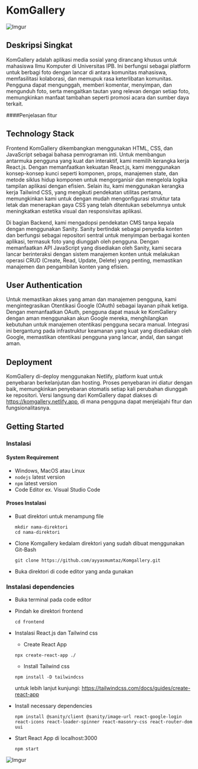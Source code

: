 # KomGallery

![Imgur](https://i.imgur.com/cv5aRu6.png)

## Deskripsi Singkat

KomGallery adalah aplikasi media sosial yang dirancang khusus untuk mahasiswa Ilmu Komputer di Universitas IPB. Ini berfungsi sebagai platform untuk berbagi foto dengan lancar di antara komunitas mahasiswa, memfasilitasi kolaborasi, dan memupuk rasa keterlibatan komunitas. Pengguna dapat mengunggah, memberi komentar, menyimpan, dan mengunduh foto, serta mengaitkan tautan yang relevan dengan setiap foto, memungkinkan manfaat tambahan seperti promosi acara dan sumber daya terkait.

####Penjelasan fitur

## Technology Stack

Frontend KomGallery dikembangkan menggunakan HTML, CSS, dan JavaScript sebagai bahasa pemrograman inti. Untuk membangun antarmuka pengguna yang kuat dan interaktif, kami memilih kerangka kerja React.js. Dengan memanfaatkan kekuatan React.js, kami menggunakan konsep-konsep kunci seperti komponen, props, manajemen state, dan metode siklus hidup komponen untuk mengorganisir dan mengelola logika tampilan aplikasi dengan efisien. Selain itu, kami menggunakan kerangka kerja Tailwind CSS, yang mengikuti pendekatan utilitas pertama, memungkinkan kami untuk dengan mudah mengonfigurasi struktur tata letak dan menerapkan gaya CSS yang telah ditentukan sebelumnya untuk meningkatkan estetika visual dan responsivitas aplikasi.

Di bagian Backend, kami mengadopsi pendekatan CMS tanpa kepala dengan menggunakan Sanity. Sanity bertindak sebagai penyedia konten dan berfungsi sebagai repositori sentral untuk menyimpan berbagai konten aplikasi, termasuk foto yang diunggah oleh pengguna. Dengan memanfaatkan API JavaScript yang disediakan oleh Sanity, kami secara lancar berinteraksi dengan sistem manajemen konten untuk melakukan operasi CRUD (Create, Read, Update, Delete) yang penting, memastikan manajemen dan pengambilan konten yang efisien.

## User Authentication

Untuk memastikan akses yang aman dan manajemen pengguna, kami mengintegrasikan Otentikasi Google (OAuth) sebagai layanan pihak ketiga. Dengan memanfaatkan OAuth, pengguna dapat masuk ke KomGallery dengan aman menggunakan akun Google mereka, menghilangkan kebutuhan untuk manajemen otentikasi pengguna secara manual. Integrasi ini bergantung pada infrastruktur keamanan yang kuat yang disediakan oleh Google, memastikan otentikasi pengguna yang lancar, andal, dan sangat aman.

## Deployment

KomGallery di-deploy menggunakan Netlify, platform kuat untuk penyebaran berkelanjutan dan hosting. Proses penyebaran ini diatur dengan baik, memungkinkan penyebaran otomatis setiap kali perubahan diunggah ke repositori. Versi langsung dari KomGallery dapat diakses di https://komgallery.netlify.app, di mana pengguna dapat menjelajahi fitur dan fungsionalitasnya.

## Getting Started

### Instalasi
#### System Requirement

- Windows, MacOS atau Linux
- `nodejs` latest version
- `npm` latest version
- Code Editor ex. Visual Studio Code

#### Proses Instalasi

- Buat direktori untuk menampung file
  ```
  mkdir nama-direktori
  cd nama-direktori
  ```
  
- Clone Komgallery kedalam direktori yang sudah dibuat menggunakan Git-Bash
  ```
  git clone https://github.com/ayyasmumtaz/Komgallery.git
  ```
  
- Buka direktori di code editor yang anda gunakan

### Instalasi dependencies

- Buka terminal pada code editor
  
- Pindah ke direktori frontend
  ```
  cd frontend
  ```
  
- Instalasi React.js dan Tailwind css
  
  - Create React App
  ```
  npx create-react-app ./
  ```
  
  - Install Tailwind css
  ```
  npm install -D tailwindcss
  ```
  
  untuk lebih lanjut kunjungi: https://tailwindcss.com/docs/guides/create-react-app
  
- Install necessary dependencies
  ```
  npm install @sanity/client @sanity/image-url react-google-login react-icons react-loader-spinner react-masonry-css react-router-dom uui
  ```
  
- Start React App di localhost:3000
  ```
  npm start
  ```
  
![Imgur](https://i.imgur.com/ogfqQym.png)




